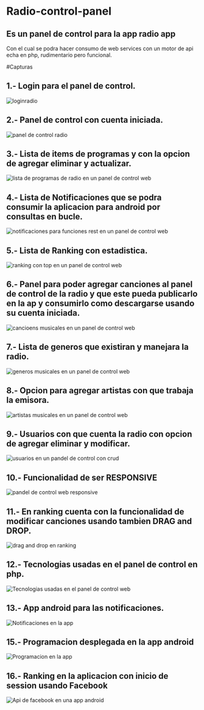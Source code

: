 # Radio-control-panel
## Es un panel de control para la app radio app
Con el cual se podra hacer consumo de web services
con un motor de api echa en php, rudimentario pero
funcional.

#Capturas

## 1.- Login para el panel de control.
<img src="https://github.com/ssatani/Radio-control-panel/blob/master/01.png?raw=true" alt="loginradio">

## 2.- Panel de control con cuenta iniciada.
<img src="https://github.com/ssatani/Radio-control-panel/blob/master/02.png?raw=true" alt="panel de control radio">

## 3.- Lista de items de programas y con la opcion de agregar eliminar y actualizar.
<img src="https://github.com/ssatani/Radio-control-panel/blob/master/03.png?raw=true" alt="lista de programas de radio en un panel de control web">

## 4.- Lista de Notificaciones que se podra consumir la aplicacion para android por consultas en bucle.
<img src="https://github.com/ssatani/Radio-control-panel/blob/master/04.png?raw=true" alt="notificaciones para funciones rest en un panel de control web">

## 5.- Lista de Ranking con estadistica.
<img src="https://github.com/ssatani/Radio-control-panel/blob/master/05.png?raw=true" alt="ranking con top en un panel de control web">

## 6.- Panel para poder agregar canciones al panel de control de la radio y que este pueda publicarlo en la ap y consumirlo como descargarse usando su cuenta iniciada.
<img src="https://github.com/ssatani/Radio-control-panel/blob/master/06.png?raw=true" alt="cancioens musicales en un panel de control web">

## 7.- Lista de generos que existiran y manejara la radio. 
<img src="https://github.com/ssatani/Radio-control-panel/blob/master/07.png?raw=true" alt="generos musicales en un panel de control web">

## 8.-  Opcion para agregar artistas con que trabaja la emisora.
<img src="https://github.com/ssatani/Radio-control-panel/blob/master/08.png?raw=true" alt="artistas musicales en un panel de control web">

## 9.- Usuarios con que cuenta la radio con opcion de agregar eliminar y modificar.
<img src="https://github.com/ssatani/Radio-control-panel/blob/master/09.png?raw=true" alt="usuarios en un pandel de control con crud">

## 10.- Funcionalidad de ser RESPONSIVE
<img src="https://github.com/ssatani/Radio-control-panel/blob/master/10.png?raw=true" alt="pandel de control web responsive">

## 11.- En ranking cuenta con la funcionalidad de modificar canciones usando tambien DRAG and DROP.
<img src="https://github.com/ssatani/Radio-control-panel/blob/master/11.png?raw=true" alt="drag and drop en ranking">

## 12.- Tecnologias usadas en el panel de control en php.
<img src="https://github.com/ssatani/Radio-control-panel/blob/master/12.png?raw=true" alt="Tecnologias usadas en el panel de control web">

## 13.- App android para las notificaciones.

<img src="https://github.com/ssatani/Radio-control-panel/blob/master/13.png?raw=true" alt="Notificaciones en la app">

## 15.- Programacion desplegada en la app android

<img src="https://github.com/ssatani/Radio-control-panel/blob/master/14.png?raw=true" alt="Programacion en la app">

## 16.- Ranking en la aplicacion con inicio de session usando Facebook

<img src="https://github.com/ssatani/Radio-control-panel/blob/master/15.png?raw=true" alt="Api de facebook en una app android">

